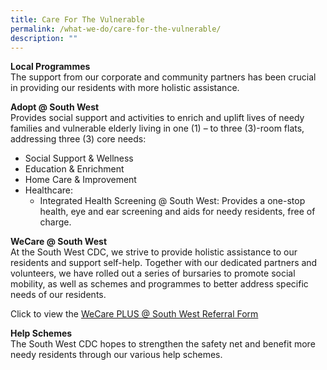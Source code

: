 ```yaml
---
title: Care For The Vulnerable
permalink: /what-we-do/care-for-the-vulnerable/
description: ""
---
```

**Local Programmes**<br>
The support from our corporate and community partners has been crucial in providing our residents with more holistic assistance.

**Adopt @ South West**<br>
Provides social support and activities to enrich and uplift lives of needy families and vulnerable elderly living in one (1) – to three (3)-room flats, addressing three (3) core needs:

* Social Support & Wellness
* Education & Enrichment
* Home Care & Improvement
* Healthcare:
	* Integrated Health Screening @ South West: Provides a one-stop health, eye and ear screening and aids for needy residents, free of charge.

**WeCare @ South West**<br>
At the South West CDC, we strive to provide holistic assistance to our residents and support self-help. Together with our dedicated partners and volunteers, we have rolled out a series of bursaries to promote social mobility, as well as schemes and programmes to better address specific needs of our residents.
 
Click to view the [WeCare PLUS @ South West Referral Form](/files/wecare-plus-@-south-west-referral-form-(aug-2021).pdf)

**Help Schemes**<br>
The South West CDC hopes to strengthen the safety net and benefit more needy residents through our various help schemes.